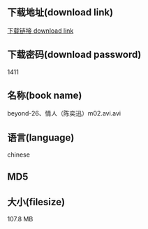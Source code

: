 ## 下载地址(download link)
[下载链接 download link](https://tutu365.netlify.app/?s=beyond-26%E3%80%81%E6%83%85%E4%BA%BA%EF%BC%88%E9%99%88%E5%A5%95%E8%BF%85%EF%BC%89m02.avi)

## 下载密码(download password)
1411

## 名称(book name)
beyond-26、情人（陈奕迅）m02.avi.avi

## 语言(language)
chinese

## MD5


## 大小(filesize)
107.8 MB
